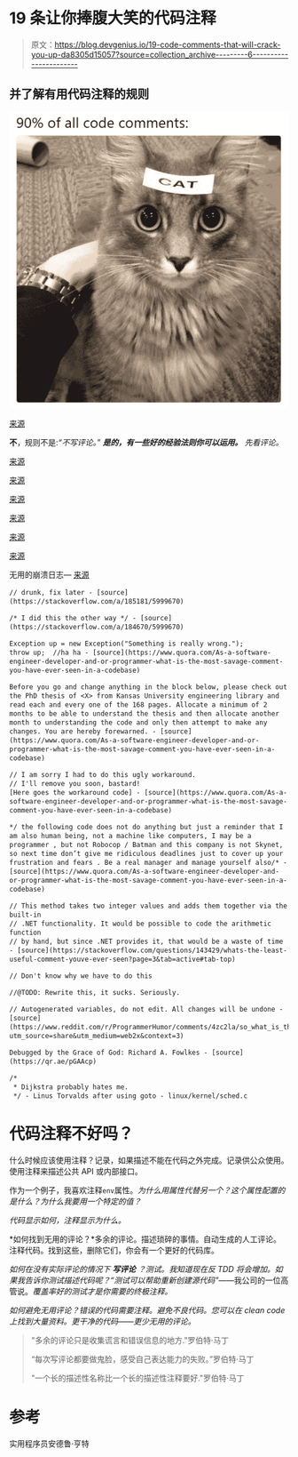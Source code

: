 # 19 条让你捧腹大笑的代码注释

> 原文：<https://blog.devgenius.io/19-code-comments-that-will-crack-you-up-da8305d15057?source=collection_archive---------6----------------------->

## 并了解有用代码注释的规则

![](img/52f3e6717aba1da8a29943105928b8e5.png)

[来源](https://www.reddit.com/r/ProgrammerHumor/comments/8w54mx/code_comments_be_like/?utm_source=share&utm_medium=web2x&context=3)

**不**，规则不是:*“不写评论。”* ***是的，有一些好的经验法则你可以运用。*** *先看评论。*

[来源](https://stackoverflow.com/a/190139/5999670)

[来源](https://stackoverflow.com/a/344863/5999670)

[来源](https://stackoverflow.com/a/215166/5999670)

[来源](https://stackoverflow.com/a/210422/5999670)

[来源](https://stackoverflow.com/a/193577/5999670)

[来源](https://stackoverflow.com/a/192040/5999670)

无用的崩溃日志— [来源](https://stackoverflow.com/a/217681/5999670)

```
// drunk, fix later - [source](https://stackoverflow.com/a/185181/5999670)
```

```
/* I did this the other way */ - [source](https://stackoverflow.com/a/184670/5999670)
```

```
Exception up = new Exception("Something is really wrong."); 
throw up;  //ha ha - [source](https://www.quora.com/As-a-software-engineer-developer-and-or-programmer-what-is-the-most-savage-comment-you-have-ever-seen-in-a-codebase)
```

```
Before you go and change anything in the block below, please check out the PhD thesis of <X> from Kansas University engineering library and read each and every one of the 168 pages. Allocate a minimum of 2 months to be able to understand the thesis and then allocate another month to understanding the code and only then attempt to make any changes. You are hereby forewarned. - [source](https://www.quora.com/As-a-software-engineer-developer-and-or-programmer-what-is-the-most-savage-comment-you-have-ever-seen-in-a-codebase)
```

```
// I am sorry I had to do this ugly workaround. 
// I'll remove you soon, bastard! 
[Here goes the workaround code] - [source](https://www.quora.com/As-a-software-engineer-developer-and-or-programmer-what-is-the-most-savage-comment-you-have-ever-seen-in-a-codebase)
```

```
*/ the following code does not do anything but just a reminder that I am also human being, not a machine like computers, I may be a programmer , but not Robocop / Batman and this company is not Skynet, so next time don’t give me ridiculous deadlines just to cover up your frustration and fears . Be a real manager and manage yourself also/* - [source](https://www.quora.com/As-a-software-engineer-developer-and-or-programmer-what-is-the-most-savage-comment-you-have-ever-seen-in-a-codebase)
```

```
// This method takes two integer values and adds them together via the built-in
// .NET functionality. It would be possible to code the arithmetic function
// by hand, but since .NET provides it, that would be a waste of time - [source](https://stackoverflow.com/questions/143429/whats-the-least-useful-comment-youve-ever-seen?page=3&tab=active#tab-top)
```

```
// Don't know why we have to do this
```

```
//@TODO: Rewrite this, it sucks. Seriously.
```

```
// Autogenerated variables, do not edit. All changes will be undone - [source](https://www.reddit.com/r/ProgrammerHumor/comments/4zc2la/so_what_is_the_best_comment_in_source_code_you/d6ulrkj?utm_source=share&utm_medium=web2x&context=3)
```

```
Debugged by the Grace of God: Richard A. Fowlkes - [source](https://qr.ae/pGAAcp)
```

```
/*  
 * Dijkstra probably hates me. 
 */ - Linus Torvalds after using goto - linux/kernel/sched.c
```

# 代码注释不好吗？

什么时候应该使用注释？记录，如果描述不能在代码之外完成。记录供公众使用。使用注释来描述公共 API 或内部接口。

作为一个例子，我喜欢注释`env`属性。*为什么用属性代替另一个？这个属性配置的是什么？为什么我要用一个特定的值？*

*代码显示如何，注释显示为什么。*

*如何找到无用的评论？*多余的评论。描述琐碎的事情。自动生成的人工评论。注释代码。找到这些，删除它们，你会有一个更好的代码库。

*如何在没有实际评论的情况下* ***写评论*** *？测试。*我知道现在反 TDD 将会增加。如果我告诉你测试描述代码呢？*“测试可以帮助重新创建源代码”*——我公司的一位高管说。*覆盖率好的测试才是你需要的终极注释。*

*如何避免无用评论？错误的代码需要注释。避免不良代码。您可以在 clean code 上找到大量资料。*更干净的代码——更少无用的评论。**

> "多余的评论只是收集谎言和错误信息的地方."罗伯特·马丁
> 
> “每次写评论都要做鬼脸，感受自己表达能力的失败。”罗伯特·马丁
> 
> "一个长的描述性名称比一个长的描述性注释要好."罗伯特·马丁

# 参考

实用程序员安德鲁·亨特